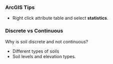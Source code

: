 

### ArcGIS Tips

- Right click attribute table and select **statistics**.


### Discrete vs Continuous 


Why is soil discrete and not continuous?

- Different types of soils
- Soil levels and elevation types.